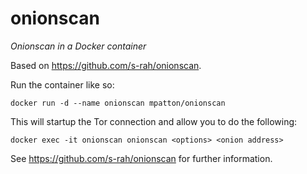 # onionscan
*Onionscan in a Docker container*

Based on https://github.com/s-rah/onionscan.

Run the container like so:
```
docker run -d --name onionscan mpatton/onionscan
```

This will startup the Tor connection and allow you to do the following:
```
docker exec -it onionscan onionscan <options> <onion address>
```

See https://github.com/s-rah/onionscan for further information.
